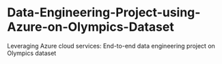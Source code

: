 # Data-Engineering-Project-using-Azure-on-Olympics-Dataset
Leveraging Azure cloud services: End-to-end data engineering project on Olympics dataset
